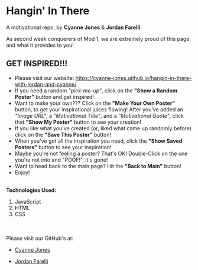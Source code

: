 # Hangin' In There

A motivational repo, by **Cyanne Jones** & **Jordan Farelli**.

As second week conquerers of Mod 1, we are extremely proud of this page and what it provides to you!

## GET INSPIRED!!!

* Please visit our website: https://cyanne-jones.github.io/hangin-in-there-with-jordan-and-cyanne/
* If you need a random *"pick-me-up"*, click on the **"Show a Random Poster"** button and get inspired!
* Want to make your own??? Click on the **"Make Your Own Poster"** button, to get your inspirational juices flowing! After you've added an *"Image URL"*, a *"Motivational Title"*, and a *"Motivational Quote"*, click that **"Show My Poster"** button to see your creation!
* If you like what you've created (or, liked what came up randomly before) click on the **"Save This Poster"** button!
* When you've got all the inspiration you need, click the **"Show Saved Posters"** button to see your inspiration!
* Maybe you're not feeling a poster? That's OK! Double-Click on the one you're not into and "POOF!", it's gone!
* Want to head back to the main page? Hit the **"Back to Main"** button!
* Enjoy!
<br></br>

**Technologies Used:**

1. JavaScript
2. HTML
3. CSS  
<br></br>

Please visit our GitHub's at:

* [Cyanne Jones](https://github.com/Cyanne-Jones)

* [Jordan Farelli](https://github.com/jfarelli)
